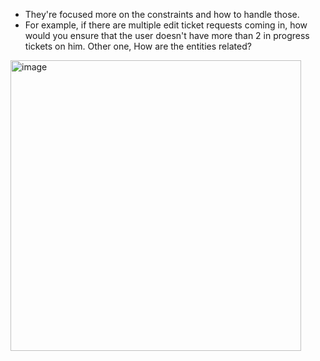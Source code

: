 - They're focused more on the constraints and how to handle those.
- For example, if there are multiple edit ticket requests coming in, how would you ensure that the user doesn't have more than 2 in progress tickets on him. Other one, How are the entities related?


<img width="465" alt="image" src="https://github.com/user-attachments/assets/9b807682-6b6e-4efd-944e-24621aacd726" />
